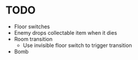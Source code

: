 # TODO

* Floor switches
* Enemy drops collectable item when it dies
* Room transition
    * Use invisible floor switch to trigger transition
* Bomb